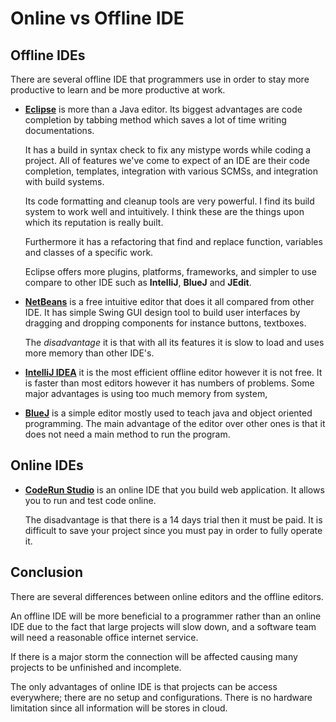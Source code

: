 # Online vs Offline IDE

## Offline IDEs

There are several offline IDE that programmers use in order to stay more productive to learn and be more productive at work.

- **[Eclipse](https://www.app5.unisys.com/offerings/ClearPathConnection/eclipse.html)** is more than a Java editor. Its biggest advantages are code completion by tabbing method which saves a lot of time writing documentations.

  It has a build in syntax check to fix any mistype words while coding a project. All of features we've come to expect of an IDE are their code completion, templates, integration  with various SCMSs, and integration with build systems.

  Its code formatting and cleanup tools are very powerful. I find its build system to work well and intuitively. I think these are the things upon which its reputation is really built.

  Furthermore it has a refactoring that find and replace function, variables and classes of a specific work.

  Eclipse offers more plugins, platforms, frameworks, and simpler to use compare  to other IDE such as **IntelliJ**, **BlueJ** and **JEdit**.

- **[NetBeans](https://netbeans.org/features/)** is a free intuitive editor that does it all compared from other IDE. It has simple Swing GUI design tool to build user interfaces by dragging and dropping components for instance buttons, textboxes.

  The _disadvantage_ it is that with all its features it is slow to load and uses  more memory than other IDE's.

- **[IntelliJ IDEA](https://www.jetbrains.com/idea/)** it is the most efficient offline editor however it is not free. It is faster than most editors however it has numbers of problems. Some major advantages is using too much memory from system,
- **[BlueJ](http://www.bluej.org/)** is a simple editor mostly used to teach java and object oriented programming. The main advantage of the editor over other ones is that it does not need a main method to run the program.

## Online IDEs

- **[CodeRun Studio](http://www.webappers.com/2009/12/04/coderun-studio-free-cross-platform-online-ide/)** is an online IDE that you build web application. It allows you to run and test code online.

  The disadvantage is that there is a 14 days trial then it must be paid. It is difficult to save your project since you must pay in order to fully operate it.

## Conclusion

There are several differences between online editors and the offline editors.

An offline IDE will be more beneficial to a programmer rather than an online IDE due to the fact that large projects will slow down, and a software team will need a reasonable office internet service.

If there is a major storm the connection will be affected causing many projects to be unfinished and incomplete.

The only advantages of online IDE is that projects can be access everywhere; there are no setup and configurations.  There is no hardware limitation since all information will be stores in cloud.
